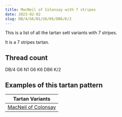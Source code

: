 ```yaml
---
title: MacNeil of Colonsay with 7 stripes
date: 2023-02-02
slug: DB/4/G6/N1/G6/K6/DB6/K/2
---
```

This is a list of all the tartan sett variants with 7 stripes.

It is a 7 stripes tartan.


## Thread count
DB/4 G6 N1 G6 K6 DB6 K/2

## Examples of this tartan pattern

| Tartan Variants |
|---------------|
| [MacNeil of Colonsay](/variants/db/4/g6/n1/g6/k6/db6/k/2-db000064-g004c00-k000000-nd0d0d0)||
